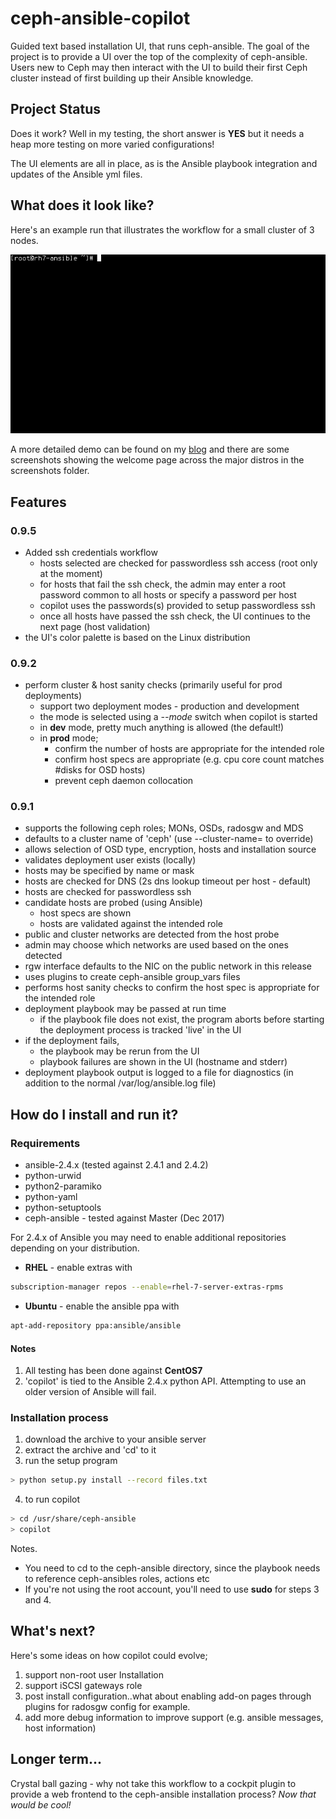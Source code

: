# ceph-ansible-copilot
Guided text based installation UI, that runs ceph-ansible. The goal of the project is to provide a UI over the top of the complexity of ceph-ansible. Users new to Ceph may then interact with the UI to build their first Ceph cluster instead of first building up their Ansible knowledge.  

## Project Status
Does it work? Well in my testing, the short answer is **YES** but it needs a heap more testing on more varied configurations!

The UI elements are all in place, as is the Ansible playbook integration and updates of the Ansible yml files.  

## What does it look like?
Here's an example run that illustrates the workflow for a small cluster of 3 nodes.  

![copilot in action](screenshots/copilot.gif)

A more detailed demo can be found on my [blog](http://opensource-storage.blogspot.co.nz/2017/12/want-to-install-ceph-but-afraid-of.html) and there are some screenshots showing the welcome page across the major distros in the screenshots folder.    

## Features  
### 0.9.5  
- Added ssh credentials workflow  
  - hosts selected are checked for passwordless ssh access (root only at the moment)  
  - for hosts that fail the ssh check, the admin may enter a root password common to all hosts or specify a password per host  
  - copilot uses the passwords(s) provided to setup passwordless ssh  
  - once all hosts have passed the ssh check, the UI continues to the next page (host validation)  
- the UI's color palette is based on the Linux distribution

### 0.9.2
- perform cluster & host sanity checks (primarily useful for prod deployments)  
  - support two deployment modes - production and development  
  - the mode is selected using a *--mode* switch when copilot is started   
  - in **dev** mode, pretty much anything is allowed (the default!)   
  - in **prod** mode;  
    - confirm the number of hosts are appropriate for the intended role  
    - confirm host specs are appropriate (e.g. cpu core count matches #disks for OSD hosts)  
    - prevent ceph daemon collocation  

### 0.9.1
- supports the following ceph roles; MONs, OSDs, radosgw and MDS
- defaults to a cluster name of 'ceph' (use --cluster-name=<wah> to override)
- allows selection of OSD type, encryption, hosts and installation source
- validates deployment user exists (locally)
- hosts may be specified by name or mask
- hosts are checked for DNS (2s dns lookup timeout per host - default)
- hosts are checked for passwordless ssh
- candidate hosts are probed (using Ansible)
  - host specs are shown
  - hosts are validated against the intended role
- public and cluster networks are detected from the host probe
- admin may choose which networks are used based on the ones detected  
- rgw interface defaults to the NIC on the public network in this release  
- uses plugins to create ceph-ansible group_vars files
- performs host sanity checks to confirm the host spec is appropriate for the intended role  
- deployment playbook may be passed at run time
  - if the playbook file does not exist, the program aborts before starting
the deployment process is tracked 'live' in the UI
- if the deployment fails,
  - the playbook may be rerun from the UI
  - playbook failures are shown in the UI (hostname and stderr)
- deployment playbook output is logged to a file for diagnostics (in addition
to the normal /var/log/ansible.log file)  


## How do I install and run it?  
### Requirements
- ansible-2.4.x (tested against 2.4.1 and 2.4.2)  
- python-urwid  
- python2-paramiko
- python-yaml
- python-setuptools  
- ceph-ansible - tested against Master (Dec 2017)    

For 2.4.x of Ansible you may need to enable additional repositories depending on your distribution.
- **RHEL** - enable extras with  
```bash
subscription-manager repos --enable=rhel-7-server-extras-rpms
```
- **Ubuntu** - enable the ansible ppa with  
```bash
apt-add-repository ppa:ansible/ansible
```  

#### Notes
1. All testing has been done against **CentOS7**
2. 'copilot' is tied to the Ansible 2.4.x python API. Attempting to use an older version of Ansible will fail.

### Installation process  
1. download the archive to your ansible server  
2. extract the archive and 'cd' to it  
3. run the setup program  
```bash
> python setup.py install --record files.txt  
```  
4. to run copilot
```bash
> cd /usr/share/ceph-ansible  
> copilot
```  

Notes.
- You need to cd to the ceph-ansible directory, since the playbook needs to reference ceph-ansibles roles, actions etc  
- If you're not using the root account, you'll need to use **sudo** for steps 3 and 4.

## What's next?  
Here's some ideas on how copilot could evolve;    
1. support non-root user Installation
2. support iSCSI gateways role  
3. post install configuration..what about enabling add-on pages through plugins for radosgw config for example.   
4. add more debug information to improve support (e.g. ansible messages, host information)  

## Longer term...  
Crystal ball gazing - why not take this workflow to a cockpit plugin to provide a web frontend to the ceph-ansible installation process? *Now that would be cool!*
